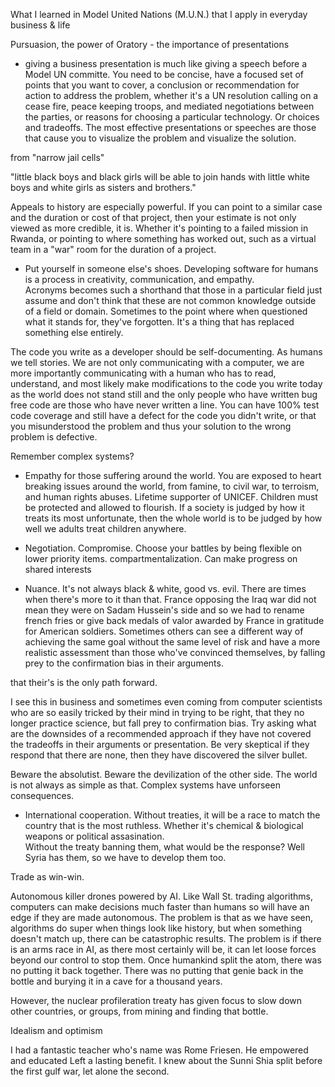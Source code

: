 What I learned in Model United Nations (M.U.N.) that I apply in everyday business & life

Pursuasion, the power of Oratory - the importance of presentations
 * giving a business presentation is much like giving a speech 
 before a Model UN committe. You need to be concise, have a focused set of 
 points that you want to cover, a conclusion or recommendation for action
 to address the problem, whether it's a UN resolution calling on a cease fire,
 peace keeping troops, and mediated negotiations between the parties, or 
 reasons for choosing a particular technology.  Or choices and tradeoffs. 
 The most effective presentations or speeches are those that cause you to visualize
 the problem and visualize the solution.

from "narrow jail cells"

 "little black boys and black girls will be able to join hands
 with little white boys and white girls as sisters and brothers."

 Appeals to history are especially powerful. If you can point to a similar
 case and the duration or cost of that project, then your estimate is not
 only viewed as more credible, it is.  Whether it's pointing to a failed
 mission in Rwanda, or pointing to where something has worked out, such as a virtual
 team in a "war" room for the duration of a project.



* Put yourself in someone else's shoes.  Developing software for humans is 
a process in creativity, communication, and empathy.  
Acronyms becomes such a shorthand that those in a particular field just assume
and don't think that these are not common knowledge outside of a field or domain.
Sometimes to the point where when questioned what it stands for, they've forgotten.
It's a thing that has replaced something else entirely.

The code you write as a developer should be self-documenting.  As humans we tell stories.
We are not only communicating with a computer, we are more importantly communicating
with a human who has to read, understand, and most likely make modifications to the code
you write today as the world does not stand still and the only people who have written bug
free code are those who have never written a line.  You can have 100% test code coverage
and still have a defect for the code you didn't write, or that you misunderstood the problem
and thus your solution to the wrong problem is defective.

Remember complex systems?

* Empathy for those suffering around the world.  You are exposed to heart breaking
issues around the world, from famine, to civil war, to terroism, and human rights
abuses.  Lifetime supporter of UNICEF. Children must be protected and allowed
to flourish. If a society is judged by how it treats its most unfortunate, then the 
whole world is to be judged by how well we adults treat children anywhere.

* Negotiation.  Compromise.  Choose your battles by being flexible on lower priority items.
compartmentalization. Can make progress on shared interests

* Nuance.  It's not always black & white, good vs. evil.  There are times 
when there's more to it than that.  France opposing the Iraq war did not mean
they were on Sadam Hussein's side and so we had to rename french fries or give
back medals of valor awarded by France in gratitude for American soldiers.
Sometimes others can see a different way of achieving the same goal without
the same level of risk and have a more realistic assessment
than those who've convinced
themselves, by falling prey to the confirmation bias in their arguments.

 that their's is the only path forward.
 
 I see this in business and sometimes even coming from computer scientists who are so 
 easily tricked by their mind in trying to be right, that they no longer practice
 science, but fall prey to confirmation bias.  Try asking what are the downsides of a 
 recommended approach if they have not covered the tradeoffs in their arguments
 or presentation.  Be very skeptical if they respond that there are none, then they
 have discovered the silver bullet.

 Beware the absolutist.  Beware
the devilization of the other side.  The
world is not always as simple as that.  Complex systems have unforseen consequences.

* International cooperation.
 Without treaties, it will be a race to match the country that is the most ruthless.
 Whether it's chemical & biological weapons or political assasination.  
 Without the treaty banning them, what would be the response?  Well Syria has them, so we have to develop 
 them too.


 Trade as win-win.


 Autonomous killer drones powered by AI.  Like Wall St. trading algorithms, 
 computers can make decisions much faster than humans so will have an edge
 if they are made autonomous.  The problem is that as we have seen, algorithms
 do super when things look like history, but when something doesn't match up,
 there can be catastrophic results.
 The problem is if there is an arms race in AI, as there most certainly will be, it
 can let loose forces beyond our control to stop them.  Once humankind split the 
 atom, there was no putting it back together.  There was no putting that genie back
 in the bottle and burying it in a cave for a thousand years.

However, the nuclear profileration treaty has given focus to slow down other countries, 
or groups, from mining and finding that bottle.

Idealism and optimism

I had a fantastic teacher who's name was Rome Friesen.
He empowered and educated
Left a lasting benefit. I knew about the Sunni Shia split before the first
gulf war, let alone the second.
